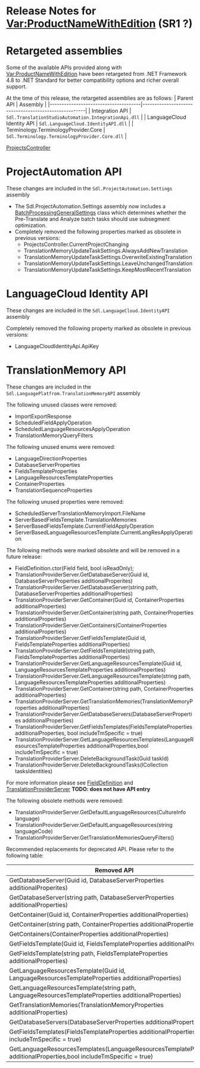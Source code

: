 Release Notes for <Var:ProductNameWithEdition> (SR1 ?)
===================

# Retargeted assemblies
Some of the available APIs provided along with <Var:ProductNameWithEdition> have been retargeted from .NET Framework 4.8 to .NET Standard for better compatibility options and richer overall support.

At the time of this release, the retargeted assemblies are as follows:
| Parent API                           | Assembly                                             |
|--------------------------------------|------------------------------------------------------|
| Integration API                      | `Sdl.TranslationStudioAutomation.IntegrationApi.dll` |
| LanguageCloud Identity API           | `Sdl.LanguageCloud.IdentityAPI.dll`                  |
| Terminology.TerminologyProvider.Core | `Sdl.Terminology.TerminologyProvider.Core.dll`       |

[ProjectsController](../..//api/integration/Sdl.TranslationStudioAutomation.IntegrationApi.ProjectsController.yml)

# ProjectAutomation API
These changes are included in the `Sdl.ProjectAutomation.Settings` assembly

* The Sdl.ProjectAutomation.Settings assembly now includes a [BatchProcessingGeneralSettings](../../api/projectautomation/Sdl.ProjectAutomation.Settings.BatchProcessingGeneralSettings.yml) class which determines whether the Pre-Translate and Analyze batch tasks should use subsegment optimization.
* Completely removed the following properties marked as obsolete in previous versions:
    - ProjectsController.CurrentProjectChanging
    - TranslationMemoryUpdateTaskSettings.AlwaysAddNewTranslation
    - TranslationMemoryUpdateTaskSettings.OverwriteExistingTranslation
    - TranslationMemoryUpdateTaskSettings.LeaveUnchangedTranslation 
    - TranslationMemoryUpdateTaskSettings.KeepMostRecentTranslation
# LanguageCloud Identity API 
These changes are included in the `Sdl.LanguageCloud.IdentityAPI` assembly

Completely removed the following property marked as obsolete in previous versions:

* LanguageCloudIdentityApi.ApiKey
# TranslationMemory API 
These changes are included in the `Sdl.LanguagePlatfrom.TranslationMemoryAPI` assembly

The following unused classes were removed: 
* ImportExportResponse
* ScheduledFieldApplyOperation
* ScheduledLanguageResourcesApplyOperation
* TranslationMemoryQueryFilters

The following unused enums were removed: 
* LanguageDirectionProperties
* DatabaseServerProperties
* FieldsTemplateProperties
* LanguageResourcesTemplateProperties
* ContainerProperties
* TranslationSequenceProperties

The following unused properties were removed:
* ScheduledServerTranslationMemoryImport.FileName 
* ServerBasedFieldsTemplate.TranslationMemories
* ServerBasedFieldsTemplate.CurrentFieldApplyOperation
* ServerBasedLanguageResourcesTemplate.CurrentLangResApplyOperation 

The following methods were marked obsolete and will be removed in a future release:
* FieldDefinition.ctor(Field field, bool isReadOnly);
* TranslationProviderServer.GetDatabaseServer(Guid id, DatabaseServerProperties additionalProperites)
* TranslationProviderServer.GetDatabaseServer(string path, DatabaseServerProperties additionalProperties)
* TranslationProviderServer.GetContainer(Guid id, ContainerProperties additionalProperties) 
* TranslationProviderServer.GetContainer(string path, ContainerProperties additionalProperties) 
* TranslationProviderServer.GetContainers(ContainerProperties additionalProperties)
* TranslationProviderServer.GetFieldsTemplate(Guid id, FieldsTemplateProperties additionalProperties)
* TranslationProviderServer.GetFieldsTemplate(string path, FieldsTemplateProperties additionalProperties)
* TranslationProviderServer.GetLanguageResourcesTemplate(Guid id, LanguageResourcesTemplateProperties additionalProperties)
* TranslationProviderServer.GetLanguageResourcesTemplate(string path, LanguageResourcesTemplateProperties additionalProperties)
* TranslationProviderServer.GetContainer(string path, ContainerProperties additionalProperties)
* TranslationProviderServer.GetTranslationMemories(TranslationMemoryProperties additionalProperties) 
* TranslationProviderServer.GetDatabaseServers(DatabaseServerProperties additionalProperties)
* TranslationProviderServer.GetFieldsTemplates(FieldsTemplateProperties additionalProperties, bool includeTmSpecific = true)
* TranslationProviderServer.GetLanguageResourcesTemplates(LanguageResourcesTemplateProperties additionalProperties,bool includeTmSpecific = true)
* TranslationProviderServer.DeleteBackgroundTask(Guid taskId)
* TranslationProviderServer.DeleteBackgroundTasks(ICollection<Guid> tasksIdentities)

For more information please see [FieldDefinition](../../api/translationmemory/Sdl.LanguagePlatform.TranslationMemory.FieldDefinitions.yml) and [TranslationProviderServer]() **TODO: does not have API entry**

The following obsolete methods were removed:
* TranslationProviderServer.GetDefaultLanguageResources(CultureInfo language)  
* TranslationProviderServer.GetDefaultLanguageResources(string languageCode)
* TranslationProviderServer.GetTranslationMemoriesQueryFilters()

Recommended replacements for deprecated API. Please refer to the following table:

| Removed API                                                                                         | Recommended replacement                              |
|-----------------------------------------------------------------------------------------------------|------------------------------------------------------|
| GetDatabaseServer(Guid id, DatabaseServerProperties additionalProperites)                           | GetDatabaseServer(Guid id)                           |
| GetDatabaseServer(string path, DatabaseServerProperties additionalProperties)                       | GetDatabaseServer(string path)                       |
| GetContainer(Guid id, ContainerProperties additionalProperties)                                     | GetContainer(Guid id)                                |
| GetContainer(string path, ContainerProperties additionalProperties)                                 | GetContainer(string path)                            |
| GetContainers(ContainerProperties additionalProperties)                                             | GetContainers()                                      |
| GetFieldsTemplate(Guid id, FieldsTemplateProperties additionalProperties)                           | GetFieldsTemplate(Guid id)                           |
| GetFieldsTemplate(string path, FieldsTemplateProperties additionalProperties)                       | GetFieldsTemplate(string path)                       |
| GetLanguageResourcesTemplate(Guid id, LanguageResourcesTemplateProperties additionalProperties)     | GetLanguageResourcesTemplate(Guid id)                |
| GetLanguageResourcesTemplate(string path, LanguageResourcesTemplateProperties additionalProperties) | GetLanguageResourcesTemplate(string path)            |
| GetTranslationMemories(TranslationMemoryProperties additionalProperties)                            | GetTranslationMemories()                             |
| GetDatabaseServers(DatabaseServerProperties additionalProperties)                                   | GetDatabaseServers()                                 |
| GetFieldsTemplates(FieldsTemplateProperties additionalProperties, bool includeTmSpecific = true)    | GetFieldsTemplates(bool includeTmSpecific = true)    |
| GetLanguageResourcesTemplates(LanguageResourcesTemplateProperties additionalProperties,bool includeTmSpecific = true)| GetLanguageResourcesTemplates(bool includeTmSpecific = true)|